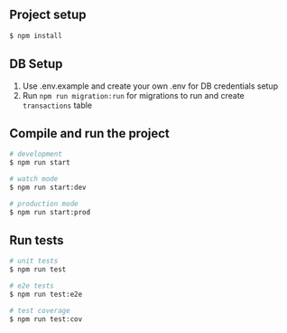 ## Project setup

```bash
$ npm install
```

## DB Setup

1. Use .env.example and create your own .env for DB credentials setup
2. Run `npm run migration:run` for migrations to run and create `transactions` table

## Compile and run the project

```bash
# development
$ npm run start

# watch mode
$ npm run start:dev

# production mode
$ npm run start:prod
```

## Run tests

```bash
# unit tests
$ npm run test

# e2e tests
$ npm run test:e2e

# test coverage
$ npm run test:cov
```
